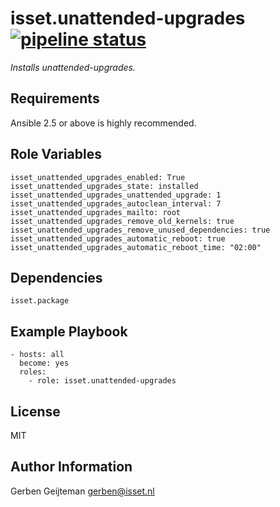 isset.unattended-upgrades [![pipeline status](https://gitlab.isset.nl/operations/isset.unattended-upgrades/badges/master/pipeline.svg)](https://gitlab.isset.nl/operations/isset.unattended-upgrades/commits/master)
=========

_Installs unattended-upgrades._

Requirements
------------

Ansible 2.5 or above is highly recommended.

Role Variables
--------------

    isset_unattended_upgrades_enabled: True
    isset_unattended_upgrades_state: installed
    isset_unattended_upgrades_unattended_upgrade: 1
    isset_unattended_upgrades_autoclean_interval: 7
    isset_unattended_upgrades_mailto: root
    isset_unattended_upgrades_remove_old_kernels: true
    isset_unattended_upgrades_remove_unused_dependencies: true
    isset_unattended_upgrades_automatic_reboot: true
    isset_unattended_upgrades_automatic_reboot_time: "02:00"

Dependencies
------------

    isset.package

Example Playbook
----------------

    - hosts: all
      become: yes
      roles:
        - role: isset.unattended-upgrades

License
-------

MIT

Author Information
------------------

Gerben Geijteman <gerben@isset.nl>
